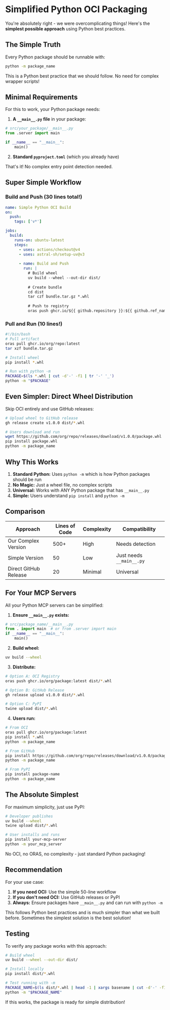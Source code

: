 # Simplified Python OCI Packaging

You're absolutely right - we were overcomplicating things! Here's the **simplest possible approach** using Python best practices.

## The Simple Truth

Every Python package should be runnable with:
```bash
python -m package_name
```

This is a Python best practice that we should follow. No need for complex wrapper scripts!

## Minimal Requirements

For this to work, your Python package needs:

1. **A `__main__.py` file** in your package:
```python
# src/your_package/__main__.py
from .server import main

if __name__ == "__main__":
    main()
```

2. **Standard `pyproject.toml`** (which you already have)

That's it! No complex entry point detection needed.

## Super Simple Workflow

### Build and Push (30 lines total!)

```yaml
name: Simple Python OCI Build
on:
  push:
    tags: ['v*']

jobs:
  build:
    runs-on: ubuntu-latest
    steps:
      - uses: actions/checkout@v4
      - uses: astral-sh/setup-uv@v3
      
      - name: Build and Push
        run: |
          # Build wheel
          uv build --wheel --out-dir dist/
          
          # Create bundle
          cd dist
          tar czf bundle.tar.gz *.whl
          
          # Push to registry
          oras push ghcr.io/${{ github.repository }}:${{ github.ref_name }} bundle.tar.gz
```

### Pull and Run (10 lines!)

```bash
#!/bin/bash
# Pull artifact
oras pull ghcr.io/org/repo:latest
tar xzf bundle.tar.gz

# Install wheel
pip install *.whl

# Run with python -m
PACKAGE=$(ls *.whl | cut -d'-' -f1 | tr '-' '_')
python -m "$PACKAGE"
```

## Even Simpler: Direct Wheel Distribution

Skip OCI entirely and use GitHub releases:

```bash
# Upload wheel to GitHub release
gh release create v1.0.0 dist/*.whl

# Users download and run
wget https://github.com/org/repo/releases/download/v1.0.0/package.whl
pip install package.whl
python -m package_name
```

## Why This Works

1. **Standard Python:** Uses `python -m` which is how Python packages should be run
2. **No Magic:** Just a wheel file, no complex scripts
3. **Universal:** Works with ANY Python package that has `__main__.py`
4. **Simple:** Users understand `pip install` and `python -m`

## Comparison

| Approach | Lines of Code | Complexity | Compatibility |
|----------|--------------|------------|---------------|
| Our Complex Version | 500+ | High | Needs detection |
| Simple Version | 50 | Low | Just needs `__main__.py` |
| Direct GitHub Release | 20 | Minimal | Universal |

## For Your MCP Servers

All your Python MCP servers can be simplified:

1. **Ensure `__main__.py` exists:**
```python
# src/package_name/__main__.py
from . import main  # or from .server import main
if __name__ == "__main__":
    main()
```

2. **Build wheel:**
```bash
uv build --wheel
```

3. **Distribute:**
```bash
# Option A: OCI Registry
oras push ghcr.io/org/package:latest dist/*.whl

# Option B: GitHub Release  
gh release upload v1.0.0 dist/*.whl

# Option C: PyPI
twine upload dist/*.whl
```

4. **Users run:**
```bash
# From OCI
oras pull ghcr.io/org/package:latest
pip install *.whl
python -m package_name

# From GitHub
pip install https://github.com/org/repo/releases/download/v1.0.0/package.whl
python -m package_name

# From PyPI
pip install package-name
python -m package_name
```

## The Absolute Simplest

For maximum simplicity, just use PyPI:

```bash
# Developer publishes
uv build --wheel
twine upload dist/*.whl

# User installs and runs
pip install your-mcp-server
python -m your_mcp_server
```

No OCI, no ORAS, no complexity - just standard Python packaging!

## Recommendation

For your use case:

1. **If you need OCI:** Use the simple 50-line workflow
2. **If you don't need OCI:** Use GitHub releases or PyPI
3. **Always:** Ensure packages have `__main__.py` and can run with `python -m`

This follows Python best practices and is much simpler than what we built before. Sometimes the simplest solution is the best solution!

## Testing

To verify any package works with this approach:

```bash
# Build wheel
uv build --wheel --out-dir dist/

# Install locally
pip install dist/*.whl

# Test running with -m
PACKAGE_NAME=$(ls dist/*.whl | head -1 | xargs basename | cut -d'-' -f1 | tr '-' '_')
python -m "$PACKAGE_NAME"
```

If this works, the package is ready for simple distribution!